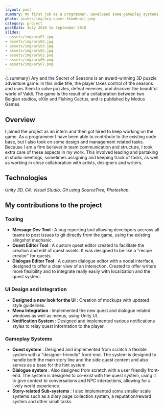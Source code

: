 ```yaml
---
layout: post
summary: My first job as a programmer. Developed some gameplay systems and oversaw quest design.
photo: assets/img/ary-cover-thumbnail.png
category: project
postDate: July 2018 to September 2019
slides:
- assets/img/ary01.jpg
- assets/img/ary02.jpg
- assets/img/ary03.jpg
- assets/img/ary04.jpg
- assets/img/ary05.png
- assets/img/ary06.png
- assets/img/ary07.png
---
```


{:.summary}
Ary and the Secret of Seasons is an award-winning 3D puzzle adventure game. In this indie title, the player takes control of the seasons and uses them to solve puzzles, defeat enemies, and discover the beautiful world of Valdi.
The game is the result of a collaboration between two Belgian studios, eXiin and Fishing Cactus, and is published by Modus Games.


## Overview
I joined the project as an intern and then got hired to keep working on the game. As a programmer I have been able to 
contribute to the existing code base, but I also took on some design and management related tasks. Because I am a firm believer in team communication and structure, I took extra care of these aspects in my work. This involved leading and partaking in studio meetings, sometimes assigning and keeping track of tasks, as well as working in close collaboration with artists, designers and writers. 

## Technologies
*Unity 3D, C#, Visual Studio, Git using SourceTree, Photoshop.*

## My contributions to the project

### Tooling
* **Message Dev Tool** : A bug reporting tool allowing developers accross all teams to post issues to git directly from the game, using the existing slingshot mechanic.
* **Quest Editor Tool** : A custom quest editor created to facilitate the creation and edit of quest assets. It was designed to be like a "recipe creator" for quests.
* **Dialogue Editor Tool** : A custom dialogue editor with a nodal interface, designed to offer a clear view of an interaction. Created to offer writers more flexibility and to integrate really easily with localization and the quest system.

### UI Design and Integration
* **Designed a new look for the UI** : Creation of mockups with updated style guidelines.
* **Menu Integration** : Implemented the new quest and dialogue related windows as well as menus, using Unity UI.
* **Notification System** : Designed and implemented various notifications styles to relay quest information to the player.

### Gameplay Systems
* **Quest system** : Designed and implemented from scratch a flexible system with a "designer-friendly" front-end. The system is designed to handle both the main story line and the side quest content and also serves as a base for the hint system. 
* **Dialogue system** : Also designed from scratch with a user friendly front-end. The system is designed to co-exist with the quest system, using it to give context to conversations and NPC interactions, allowing for a lively world experience.
* **Story-related Sub-systems** : I also implemented some smaller scale systems such as a diary page collection system, a reputation/reward system and other small tasks.
